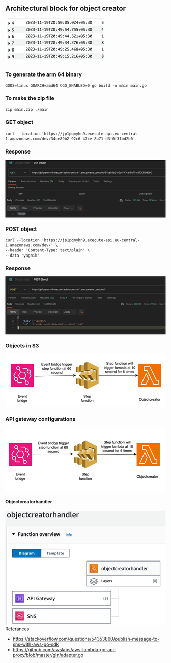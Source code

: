 ## Architectural block for object creator
![img.png](img.png)
### To generate the arm 64 binary

```
GOOS=linux GOARCH=amd64 CGO_ENABLED=0 go build -o main main.go
```
### To make the zip file
```
zip main.zip ./main
```
### GET object

```
curl --location 'https://jp1pqmyhn9.execute-api.eu-central-1.amazonaws.com/dev/34ce89b2-92c6-47ce-8b71-d3f0f31bd2b0'
```
### Response
![img_1.png](img_1.png)
### POST object
``` 
curl --location 'https://jp1pqmyhn9.execute-api.eu-central-1.amazonaws.com/dev/' \
--header 'Content-Type: text/plain' \
--data 'yagnik'
```
### Response
![img_2.png](img_2.png)

### Objects in S3
![img_3.png](img_3.png)

### API gateway configurations
![img_4.png](img_4.png)

#### Objectcreatorhandler
![img_5.png](img_5.png)
Referances

- https://stackoverflow.com/questions/54353860/publish-message-to-sns-with-aws-go-sdk
- https://github.com/awslabs/aws-lambda-go-api-proxy/blob/master/gin/adapter.go

